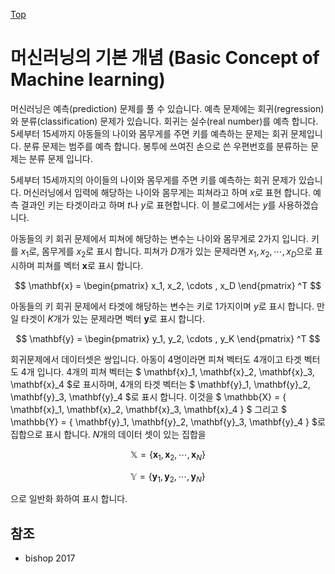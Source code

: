 [Top](index.md)

# 머신러닝의 기본 개념 (Basic Concept of Machine learning)

머신러닝은 예측(prediction) 문제를 풀 수 있습니다. 예측 문제에는 회귀(regression)와 분류(classification) 문제가 있습니다. 회귀는 실수(real number)를 예측 합니다. 5세부터 15세까지 아동들의 나이와 몸무게를 주면 키를 예측하는 문제는 회귀 문제입니다. 분류 문제는 범주를 예측 합니다. 봉투에 쓰여진 손으로 쓴 우편번호를 분류하는 문제는 분류 문제 입니다.

5세부터 15세까지의 아이들의 나이와 몸무게를 주면 키를 예측하는 회귀 문제가 있습니다. 머신러닝에서 입력에 해당하는 나이와 몸무게는 피쳐라고 하며 $x$로 표현 합니다. 예측 결과인 키는 타겟이라고 하며 $t$나 $y$로 표현합니다. 이 블로그에서는 $y$를 사용하겠습니다.

아동들의 키 회귀 문제에서 피쳐에 해당하는 변수는 나이와 몸무게로 2가지 입니다. 키를 $x_1$로, 몸무게를 $x_2$로 표시 합니다. 피쳐가 $D$개가 있는 문제라면 $x_1, x_2, \cdots , x_D$으로 표시하며 피쳐를 벡터 $\mathbf{x}$로 표시 합니다.

$$
\mathbf{x}
= \begin{pmatrix}
x_1, x_2, \cdots , x_D
\end{pmatrix} ^T
$$

아동들의 키 회귀 문제에서 타겟에 해당하는 변수는 키로 1가지이며 $y$로 표시 합니다. 만일 타겟이 $K$개가 있는 문제라면 벡터 $\mathbf{y}$로 표시 합니다. 

$$
\mathbf{y}
= \begin{pmatrix}
y_1, y_2, \cdots , y_K
\end{pmatrix} ^T
$$

회귀문제에서 데이터셋은 쌍입니다. 아동이 4명이라면 피쳐 벡터도 4개이고 타겟 벡터도 4개 입니다. 4개의 피쳐 벡터는 $ \mathbf{x}_1, \mathbf{x}_2, \mathbf{x}_3, \mathbf{x}_4 $로 표시하며, 4개의 타겟 벡터는 $ \mathbf{y}_1, \mathbf{y}_2, \mathbf{y}_3, \mathbf{y}_4 $로 표시 합니다. 이것을 $ \mathbb{X} = \{ \mathbf{x}_1, \mathbf{x}_2, \mathbf{x}_3, \mathbf{x}_4 \} $ 그리고 $ \mathbb{Y} = \{ \mathbf{y}_1, \mathbf{y}_2, \mathbf{y}_3, \mathbf{y}_4 \} $로 집합으로 표시 합니다. $N$개의 데이터 셋이 있는 집합을

$$
\mathbb{X} = \{ \mathbf{x}_1, \mathbf{x}_2, \cdots, \mathbf{x}_N \}
$$

$$
\mathbb{Y} = \{ \mathbf{y}_1, \mathbf{y}_2, \cdots, \mathbf{y}_N \}
$$

으로 일반화 화하여 표시 합니다.

## 참조

- bishop 2017
